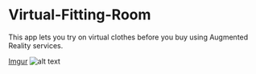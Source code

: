 # Virtual-Fitting-Room
This app lets you try on virtual clothes before you buy using Augmented Reality services. 

[Imgur](https://i.imgur.com/QnQpbX4.png)
![alt text](https://i.imgur.com/QnQpbX4.png)
